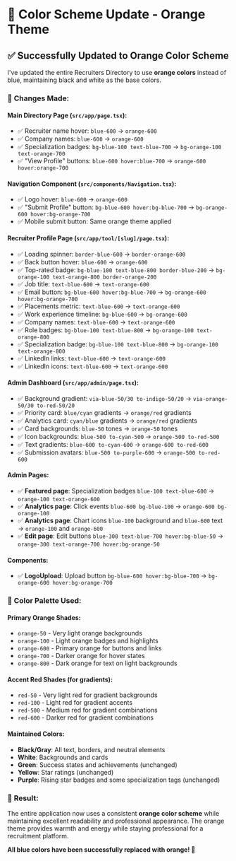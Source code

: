 # 🎨 Color Scheme Update - Orange Theme

## ✅ Successfully Updated to Orange Color Scheme

I've updated the entire Recruiters Directory to use **orange colors** instead of blue, maintaining black and white as the base colors.

### 🔄 **Changes Made:**

#### **Main Directory Page (`src/app/page.tsx`):**
- ✅ Recruiter name hover: `blue-600` → `orange-600`
- ✅ Company names: `blue-600` → `orange-600`
- ✅ Specialization badges: `bg-blue-100 text-blue-700` → `bg-orange-100 text-orange-700`
- ✅ "View Profile" buttons: `blue-600 hover:blue-700` → `orange-600 hover:orange-700`

#### **Navigation Component (`src/components/Navigation.tsx`):**
- ✅ Logo hover: `blue-600` → `orange-600`
- ✅ "Submit Profile" button: `bg-blue-600 hover:bg-blue-700` → `bg-orange-600 hover:bg-orange-700`
- ✅ Mobile submit button: Same orange theme applied

#### **Recruiter Profile Page (`src/app/tool/[slug]/page.tsx`):**
- ✅ Loading spinner: `border-blue-600` → `border-orange-600`
- ✅ Back button hover: `blue-600` → `orange-600`
- ✅ Top-rated badge: `bg-blue-100 text-blue-800 border-blue-200` → `bg-orange-100 text-orange-800 border-orange-200`
- ✅ Job title: `text-blue-600` → `text-orange-600`
- ✅ Email button: `bg-blue-600 hover:bg-blue-700` → `bg-orange-600 hover:bg-orange-700`
- ✅ Placements metric: `text-blue-600` → `text-orange-600`
- ✅ Work experience timeline: `bg-blue-600` → `bg-orange-600`
- ✅ Company names: `text-blue-600` → `text-orange-600`
- ✅ Role badges: `bg-blue-100 text-blue-800` → `bg-orange-100 text-orange-800`
- ✅ Specialization badge: `bg-blue-100 text-blue-800` → `bg-orange-100 text-orange-800`
- ✅ LinkedIn links: `text-blue-600` → `text-orange-600`
- ✅ LinkedIn icons: `text-blue-600` → `text-orange-600`

#### **Admin Dashboard (`src/app/admin/page.tsx`):**
- ✅ Background gradient: `via-blue-50/30 to-indigo-50/20` → `via-orange-50/30 to-red-50/20`
- ✅ Priority card: `blue/cyan` gradients → `orange/red` gradients
- ✅ Analytics card: `cyan/blue` gradients → `orange/red` gradients
- ✅ Card backgrounds: `blue-50` tones → `orange-50` tones
- ✅ Icon backgrounds: `blue-500 to-cyan-500` → `orange-500 to-red-500`
- ✅ Text gradients: `blue-600 to-cyan-600` → `orange-600 to-red-600`
- ✅ Submission avatars: `blue-500 to-purple-600` → `orange-500 to-red-600`

#### **Admin Pages:**
- ✅ **Featured page**: Specialization badges `blue-100 text-blue-600` → `orange-100 text-orange-600`
- ✅ **Analytics page**: Click events `blue-600 bg-blue-100` → `orange-600 bg-orange-100`
- ✅ **Analytics page**: Chart icons `blue-100` background and `blue-600` text → `orange-100` and `orange-600`
- ✅ **Edit page**: Edit buttons `blue-300 text-blue-700 hover:bg-blue-50` → `orange-300 text-orange-700 hover:bg-orange-50`

#### **Components:**
- ✅ **LogoUpload**: Upload button `bg-blue-600 hover:bg-blue-700` → `bg-orange-600 hover:bg-orange-700`

### 🎨 **Color Palette Used:**

#### **Primary Orange Shades:**
- `orange-50` - Very light orange backgrounds
- `orange-100` - Light orange badges and highlights
- `orange-600` - Primary orange for buttons and links
- `orange-700` - Darker orange for hover states
- `orange-800` - Dark orange for text on light backgrounds

#### **Accent Red Shades (for gradients):**
- `red-50` - Very light red for gradient backgrounds
- `red-100` - Light red for gradient accents
- `red-500` - Medium red for gradient combinations
- `red-600` - Darker red for gradient combinations

#### **Maintained Colors:**
- **Black/Gray**: All text, borders, and neutral elements
- **White**: Backgrounds and cards
- **Green**: Success states and achievements (unchanged)
- **Yellow**: Star ratings (unchanged)
- **Purple**: Rising star badges and some specialization tags (unchanged)

### 🎯 **Result:**
The entire application now uses a consistent **orange color scheme** while maintaining excellent readability and professional appearance. The orange theme provides warmth and energy while staying professional for a recruitment platform.

**All blue colors have been successfully replaced with orange! 🧡**